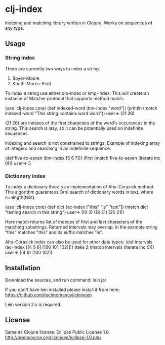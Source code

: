 # clj-index

Indexing and matching library written in Clojure. Works on sequences
of any type.

## Usage

### String index

There are currently two ways to index a string.
1. Boyer-Moore
2. Knuth-Morris-Pratt

To index a string use either bm-index or kmp-index. This will create
an instance of Matcher protocol that supports method match.

(use 'clj-index.core)
(def indexed-word (bm-index "word"))
(println (match indexed-word "This string contains word word"))
user=> (21 26)

(21 26) are indexes of the first characters of the word's occurances 
in the string. This search is lazy, so it can be potentially used 
on indefinite sequences.

Indexing and search is not constrained to strings. Example of indexing
array of integers and searching in an indefinite sequence.

(def five-to-seven (bm-index [5 6 7]))
(first (match five-to-seven (iterate inc 0)))
user=> 5

### Dictionary index

To index a dictionary there's an implementation of Aho-Corasick method.
This algorithm guarantees O(n) search of dictionary words in text, 
where n=length(text).

(use 'clj-index.core)
(def dict (ac-index ["this" "is" "test"])
(match dict "testing search in this string")
user=> ((0 3) (18 21) (20 21))

Here match returns list of indeces of first and last characters of the 
matching substrings. Returned intervals may overlap, in the example
string "this" matches "this" and its suffix matches "is".

Aho-Corasick index can also be used for other data types:
(def intervals (ac-index [[4 5 6] [100 101 102]]))
(take 2 (match intervals (iterate inc 0)))
user=> ((4 6) (100 102))

## Installation

Download the sources, and run command:
lein jar

If you don't have lein installed please install it from here:
https://github.com/technomancy/leiningen

Lein version 2.x is required.

## License

Same as Clojure license: Eclipse Public License 1.0.
http://opensource.org/licenses/eclipse-1.0.php
